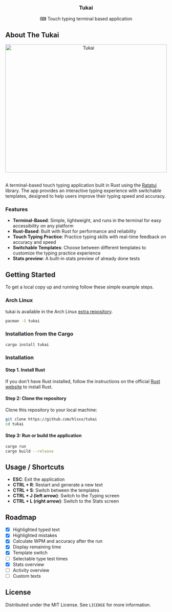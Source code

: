 <div align="center">
  <h3 align="center">Tukai</h3>

  <p align="center">
    ⌨ Touch typing terminal based application
  </p>
</div>

## About The Tukai

<div align="center">
  <img src="https://github.com/hlsxx/tukai/blob/master/blob/example.gif" alt="Tukai" style="width:100%; max-height:400px" />
</div>

</br>

A terminal-based touch typing application built in Rust using the [Ratatui](https://github.com/ratatui/ratatui) library. The app provides an interactive typing experience with switchable templates, designed to help users improve their typing speed and accuracy.

### Features
- **Terminal-Based**: Simple, lightweight, and runs in the terminal for easy accessibility on any platform
- **Rust-Based**: Built with Rust for performance and reliability
- **Touch Typing Practice**: Practice typing skills with real-time feedback on accuracy and speed
- **Switchable Templates**: Choose between different templates to customize the typing practice experience
- **Stats preview**: A built-in stats preview of already done tests

## Getting Started

To get a local copy up and running follow these simple example steps.

### Arch Linux

tukai is available in the Arch Linux [extra repository](https://archlinux.org/packages/extra/x86_64/tukai/).

```sh
pacman -S tukai
```

### Installation from the Cargo
```sh
cargo install tukai

```
### Installation

#### Step 1. Install Rust
If you don't have Rust installed, follow the instructions on the official [Rust website](https://www.rust-lang.org/tools/install) to install Rust.

#### Step 2: Clone the repository

Clone this repository to your local machine:

```sh
git clone https://github.com/hlsxx/tukai
cd tukai
```
#### Step 3: Run or build the application
```sh
cargo run
cargo build --release
```

<!-- USAGE EXAMPLES -->
## Usage / Shortcuts

- **ESC**:  Exit the application
- **CTRL + R**:  Restart and generate a new text
- **CTRL + S**: Switch between the templates
- **CTRL + J (left arrow)**: Switch to the Typing screen
- **CTRL + L (right arrow)**: Switch to the Stats screen

<!-- ROADMAP -->
## Roadmap

- [x] Highlighted typed text
- [x] Highlighted mistakes
- [x] Calculate WPM and accuracy after the run
- [x] Display remaining time
- [x] Template switch
- [ ]  Selectable type test times
- [x]  Stats overview
- [ ]  Activity overview
- [ ]  Custom texts

<!-- LICENSE -->
## License

Distributed under the MIT License. See `LICENSE` for more information.

